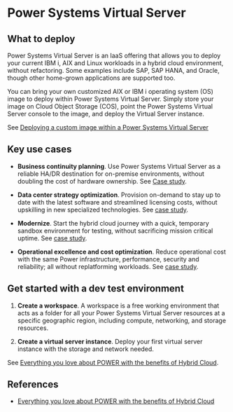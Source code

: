 # Power Systems Virtual Server


## What to deploy

Power Systems Virtual Server is an IaaS offering that allows you to deploy your current IBM i, AIX and Linux workloads in a hybrid cloud environment, without refactoring. Some examples include SAP, SAP HANA, and Oracle, though other home-grown applications are supported too.

You can bring your own customized AIX or IBM i operating system (OS) image to deploy within Power Systems Virtual Server. Simply store your image on Cloud Object Storage (COS), point the Power Systems Virtual Server console to the image, and deploy the Virtual Server instance.

See [Deploying a custom image within a Power Systems Virtual Server](https://cloud.ibm.com/docs/power-iaas?topic=power-iaas-deploy-custom-image)

## Key use cases

- **Business continuity planning**. Use Power Systems Virtual Server as a reliable HA/DR destination for on-premise environments, without doubling the cost of hardware ownership. See [Case study](https://www.cidademarketing.com.br/marketing/2021/09/02/brf-conclui-plano-de-recuperacao-de-desastres-com-ibm-power-virtual-servers/).

- **Data center strategy optimization**. Provision on-demand to stay up to date with the latest software and streamlined licensing costs, without upskilling in new specialized technologies. See [case study](https://www.ibm.com/case-studies/iptor-sweden/).

- **Modernize**. Start the hybrid cloud journey with a quick, temporary sandbox environment for testing, without sacrificing mission critical uptime. See [case study](https://www.ibm.com/case-studies/fnz-uk/).

- **Operational excellence and cost optimization**. Reduce operational cost with the same Power infrastructure, performance, security and reliability; all without replatforming workloads. See [case study](https://www.ibm.com/blogs/systems/labeyrie-fine-foods-picks-ibm-power-systems-virtual-server/).

## Get started with a dev test environment

1. **Create a workspace**. A workspace is a free working environment that acts as a folder for all your Power Systems Virtual Server resources at a specific geographic region, including compute, networking, and storage resources.

2. **Create a virtual server instance**. Deploy your first virtual server instance with the storage and network needed.

See [Everything you love about POWER with the benefits of Hybrid Cloud](https://cloud.ibm.com/power/overview).

## References

- [Everything you love about POWER with the benefits of Hybrid Cloud](https://cloud.ibm.com/power/overview)